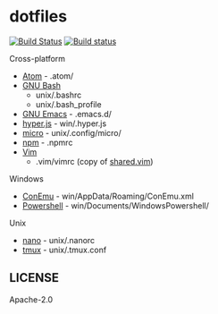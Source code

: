 # dotfiles

[![Build Status](https://travis-ci.org/janlazo/dotfiles.svg?branch=master)](https://travis-ci.org/janlazo/dotfiles)
[![Build status](https://ci.appveyor.com/api/projects/status/xurcugqd2xmhks88?svg=true)](https://ci.appveyor.com/project/janlazo/dotfiles)

Cross-platform
- [Atom][github-atom] - .atom/
- [GNU Bash][gnu-bash]
  - unix/.bashrc
  - unix/.bash_profile
- [GNU Emacs][gnu-emacs] - .emacs.d/
- [hyper.js][github-hyper] - win/.hyper.js
- [micro][github-micro] - unix/.config/micro/
- [npm][npm-site] - .npmrc
- [Vim](https://www.vim.org)
  - .vim/vimrc (copy of [shared.vim](https://github.com/janlazo/dotvim8/blob/master/shared.vim))

Windows
- [ConEmu][github-conemu] - win/AppData/Roaming/ConEmu.xml
- [Powershell][github-powershell] - win/Documents/WindowsPowershell/

Unix
- [nano][nano-site] - unix/.nanorc
- [tmux][github-tmux] - unix/.tmux.conf

## LICENSE

Apache-2.0

[github-atom]: https://github.com/atom/atom
[github-conemu]: https://github.com/Maximus5/ConEmu
[github-hyper]: https://github.com/zeit/hyper
[github-micro]: https://github.com/zyedidia/micro
[github-powershell]:  https://github.com/PowerShell/PowerShell
[github-tmux]: https://github.com/tmux/tmux
[gnu-bash]: https://www.gnu.org/software/bash/
[gnu-emacs]: https://www.gnu.org/software/emacs/
[nano-site]: https://www.nano-editor.org/
[npm-site]: https://www.npmjs.com/
